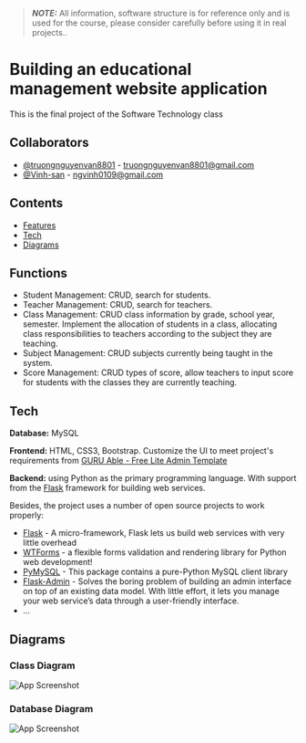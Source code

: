 > **_NOTE:_**  All information, software structure is for reference only and is used for the course, please consider carefully before using it in real projects..

# Building an educational management website application

This is the final project of the Software Technology class

## Collaborators

- [@truongnguyenvan8801](https://github.com/truongnguyenvan8801) - truongnguyenvan8801@gmail.com
- [@Vinh-san](https://github.com/Vinh-san) - ngvinh0109@gmail.com

## Contents

- [Features](https://github.com/truongnguyenvan8801/ManagementStudent_Flask#Features)
- [Tech](https://github.com/truongnguyenvan8801/ManagementStudent_Flask#Tech)
- [Diagrams](https://github.com/truongnguyenvan8801/ManagementStudent_Flask#Diagrams)


## Functions

- Student Management: CRUD, search for students.
- Teacher Management: CRUD, search for teachers.
- Class Management: CRUD class information by grade, school year, semester. Implement the allocation of students in a class, allocating class responsibilities to         teachers according to the subject they are teaching.
- Subject Management: CRUD subjects currently being taught in the system.
- Score Management: CRUD types of score, allow teachers to input score for students with the classes they are currently teaching.


## Tech

**Database:** MySQL

**Frontend:** HTML, CSS3, Bootstrap. Customize the UI to meet project's requirements from [GURU Able - Free Lite Admin Template](https://github.com/technext/guruable2)

**Backend:** using Python as the primary programming language. With support from the [<ins>Flask</ins>](https://flask.palletsprojects.com/en/2.1.x/) framework for building web services.

Besides, the project uses a number of open source projects to work properly:
- [<ins>Flask</ins>](https://flask.palletsprojects.com/en/2.1.x/) -  A micro-framework, Flask lets us build web services with very little overhead
- [<ins>WTForms</ins>](https://wtforms.readthedocs.io/en/3.0.x/) - a flexible forms validation and rendering library for Python web development!
- [<ins>PyMySQL</ins>](https://pypi.org/project/PyMySQL/#documentation) - This package contains a pure-Python MySQL client library
- [<ins>Flask-Admin</ins>](https://flask-admin.readthedocs.io/en/latest/) - Solves the boring problem of building an admin interface on top of an existing data model. With little effort, it lets you manage your web service’s data through a user-friendly interface.
- ...


## Diagrams

### Class Diagram

![App Screenshot](https://imgur.com/Ww3cmyU.png)

### Database Diagram

![App Screenshot](https://imgur.com/2ok4EEs.png)




